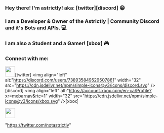 ### Hey there! I'm astrictly! aka: [twitter][discord] 😁

### I am a Developer & Owner of the Astrictly | Community Discord and it's Bots and APIs. 💻
### I am also a Student and a Gamer! [xbox] 🎮

### Connect with me: 

<img height="32" width="32" src="https://cdn.jsdelivr.net/npm/simple-icons@v3/icons/twitter.svg" />[twitter] 
<img align="left" alt:"https://discord.com/users/738935849529507861" width="32" src="https://cdn.jsdelivr.net/npm/simple-icons@v3/icons/discord.svg" />[discord]
<img align="left" alt:"https://account.xbox.com/en-ca/Profile?xr=mebarnav&rtc=1" width="32" src="https://cdn.jsdelivr.net/npm/simple-icons@v3/icons/xbox.svg" />[xbox]

<img height="32" width="32" src="https://cdn.jsdelivr.net/npm/simple-icons@v3/icons/[ICON NAME].svg" />

"https://twitter.com/notastrictly"
